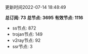 更新时间2022-07-14 18:48:49

**总订阅: 73**
**总节点: 3695**
**有效节点: 1116**
- ss节点: 872
- trojan节点: 149
- v2ray节点: 92
- ssr节点: 3
